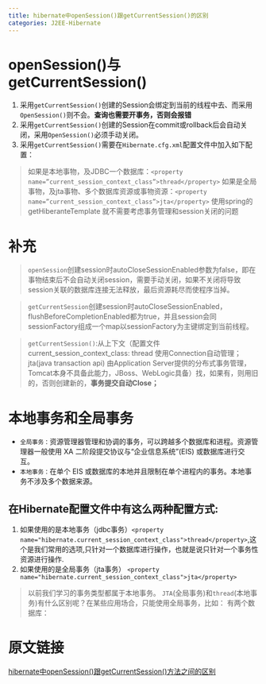 ```yaml
---
title: hibernate中openSession()跟getCurrentSession()的区别
categories: J2EE-Hibernate
---
```


# openSession()与getCurrentSession()
1. 采用`getCurrentSession()`创建的Session会绑定到当前的线程中去、而采用`OpenSession()`则不会。**查询也需要开事务，否则会报错**
2. 采用`getCurrentSession()`创建的Session在commit或rollback后会自动关闭，采用`OpenSession()`必须手动关闭。
3. 采用`getCurrentSession()`需要在`Hibernate.cfg.xml`配置文件中加入如下配置：

> 如果是本地事物，及JDBC一个数据库：`<property name=”current_session_context_class”>thread</property>`
> 如果是全局事物，及jta事物、多个数据库资源或事物资源：`<property name=”current_session_context_class”>jta</property>`
> 使用spring的getHiberanteTemplate 就不需要考虑事务管理和session关闭的问题

# 补充
> `openSession`创建session时autoCloseSessionEnabled参数为false，即在事物结束后不会自动关闭session，需要手动关闭，如果不关闭将导致session关联的数据库连接无法释放，最后资源耗尽而使程序当掉。              

> `getCurrentSession`创建session时autoCloseSessionEnabled，flushBeforeCompletionEnabled都为true，并且session会同sessionFactory组成一个map以sessionFactory为主键绑定到当前线程。

> `getCurrentSession()`:从上下文（配置文件current_session_context_class: thread 使用Connection自动管理；jta(java transaction api) 由Application Server提供的分布式事务管理，Tomcat本身不具备此能力，JBoss、WebLogic具备）找，如果有，则用旧的，否则创建新的，**事务提交自动Close；**

# 本地事务和全局事务
- `全局事务：`资源管理器管理和协调的事务，可以跨越多个数据库和进程。资源管理器一般使用 XA 二阶段提交协议与“企业信息系统”(EIS) 或数据库进行交互。 
- `本地事务：`在单个 EIS 或数据库的本地并且限制在单个进程内的事务。本地事务不涉及多个数据来源。

## 在Hibernate配置文件中有这么两种配置方式:
1. 如果使用的是本地事务（jdbc事务）`<property name="hibernate.current_session_context_class">thread</property>`,这个是我们常用的选项,只针对一个数据库进行操作，也就是说只针对一个事务性资源进行操作.
2. 如果使用的是全局事务（jta事务）
`<property name="hibernate.current_session_context_class">jta</property>`
>  以前我们学习的事务类型都属于本地事务。 `JTA`(全局事务)和`thread`(本地事务)有什么区别呢？在某些应用场合，只能使用全局事务，比如： 有两个数据库：
# 原文链接
[hibernate中openSession()跟getCurrentSession()方法之间的区别 ](http://www.cnblogs.com/Ant-soldier/p/5051478.html)
